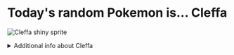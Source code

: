 # Today's random Pokemon is... Cleffa

![Cleffa shiny sprite](https://raw.githubusercontent.com/PokeAPI/sprites/master/sprites/pokemon/shiny/173.png)

<details>
<summary>Additional info about Cleffa</summary>

| srpite type | image |
|------|------|
| back_default | ![Cleffa back_default sprite](https://raw.githubusercontent.com/PokeAPI/sprites/master/sprites/pokemon/back/173.png) |
| back_shiny | ![Cleffa back_shiny sprite](https://raw.githubusercontent.com/PokeAPI/sprites/master/sprites/pokemon/back/shiny/173.png) |
| front_default | ![Cleffa front_default sprite](https://raw.githubusercontent.com/PokeAPI/sprites/master/sprites/pokemon/173.png) | </details>